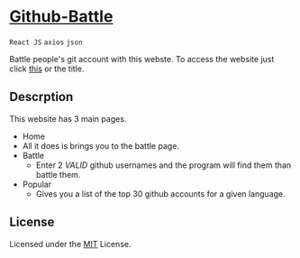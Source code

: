 # [Github-Battle](https://test-f6ba1.firebaseapp.com/)
```React JS``` ```axios``` ```json```


Battle people's git account with this webste. To access the website just click [this](https://test-f6ba1.firebaseapp.com/) or the title.

## Descrption 
This website has 3 main pages.

- Home
 - All it does is brings you to the battle page.
- Battle 
  - Enter 2 _VALID_ github usernames and the program will find them than battle them.
- Popular
  - Gives you a list of the top 30 github accounts for a given language.

## License
Licensed under the [MIT](../LICENSE) License.
